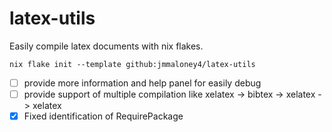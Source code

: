 # latex-utils
Easily compile latex documents with nix flakes.

```shell
nix flake init --template github:jmmaloney4/latex-utils
```
- [ ] provide more information and help panel for easily debug
- [ ] provide support of multiple compilation like xelatex -> bibtex -> xelatex -> xelatex
- [x] Fixed identification of RequirePackage 
